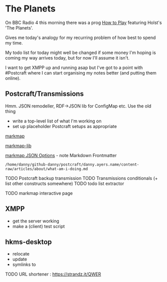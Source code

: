# The Planets

On BBC Radio 4 this morning there was a prog [How to Play](https://www.bbc.co.uk/sounds/play/m0022t6x) featuring Holst's 'The Planets'.

Gives me today's analogy for my recurring problem of how best to spend my time.

My todo list for today might well be changed if some money I'm hoping is coming my way arrives today, but for now I'll assume it isn't.

I want to get XMPP up and running asap but I've got to a point with #Postcraft where I can start organising my notes better (and putting them online).

## Postcraft/Transmissions

Hmm. JSON remodeller, RDF->JSON lib for ConfigMap etc. Use the old thing

- write a top-level list of what I'm working on
- set up placeholder Postcraft setups as appropriate

[markmap](https://markmap.js.org/docs/markmap)

[markmap-lib](https://markmap.js.org/docs/packages--markmap-lib)

[markmap JSON Options](https://markmap.js.org/docs/json-options) - note Markdown Frontmatter

`/home/danny/github-danny/postcraft/danny.ayers.name/content-raw/articles/about/what-am-i-doing.md`

TODO Postcraft backup transmission
TODO Transmissions conditionals (+ list other constructs somewhere)
TODO todo list extractor

TODO markmap interactive page

## XMPP

- get the server working
- make a (client) test script

## hkms-desktop

- relocate
- update
- symlinks to

TODO URL shortener : https://strandz.it/QWER
